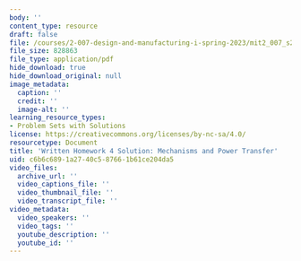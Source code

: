 ```yaml
---
body: ''
content_type: resource
draft: false
file: /courses/2-007-design-and-manufacturing-i-spring-2023/mit2_007_s23_whw04_sol.pdf
file_size: 828863
file_type: application/pdf
hide_download: true
hide_download_original: null
image_metadata:
  caption: ''
  credit: ''
  image-alt: ''
learning_resource_types:
- Problem Sets with Solutions
license: https://creativecommons.org/licenses/by-nc-sa/4.0/
resourcetype: Document
title: 'Written Homework 4 Solution: Mechanisms and Power Transfer'
uid: c6b6c689-1a27-40c5-8766-1b61ce204da5
video_files:
  archive_url: ''
  video_captions_file: ''
  video_thumbnail_file: ''
  video_transcript_file: ''
video_metadata:
  video_speakers: ''
  video_tags: ''
  youtube_description: ''
  youtube_id: ''
---
```

